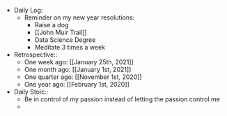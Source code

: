 - Daily Log:
    - Reminder on my new year resolutions:
        - Raise a dog
        - [[John Muir Trail]]
        - Data Science Degree
        - Meditate 3 times a week
- Retrospective::
    - One week ago: [[January 25th, 2021]]
    - One month ago: [[January 1st, 2021]]
    - One quarter ago: [[November 1st, 2020]]
    - One year ago: [[February 1st, 2020]]
- Daily Stoic::
    - Be in control of my passion instead of letting the passion control me
    -
